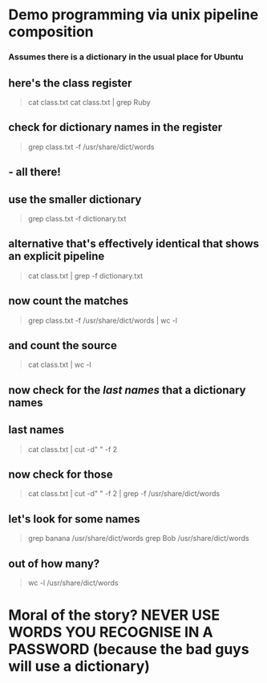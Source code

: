# Demo programming via unix pipeline composition 

### Assumes there is a dictionary in the usual place for Ubuntu

## here's the class register
> cat class.txt
> cat class.txt  | grep Ruby

## check for dictionary names in the register
> grep class.txt -f  /usr/share/dict/words

## - all there!

## use the smaller dictionary
> grep class.txt -f  dictionary.txt

## alternative that's effectively identical that shows an explicit pipeline
> cat class.txt  | grep -f dictionary.txt

## now count the matches 
> grep class.txt -f  /usr/share/dict/words | wc -l

## and count the source
> cat class.txt  | wc -l

## now check for the *last names* that a dictionary names
## last names
> cat class.txt  | cut -d" " -f 2

## now check for those
> cat class.txt  | cut -d" " -f 2 | grep -f /usr/share/dict/words

## let's look for some names
> grep banana /usr/share/dict/words
> grep Bob /usr/share/dict/words

## out of how many?
> wc -l /usr/share/dict/words

# Moral of the story? NEVER USE WORDS YOU RECOGNISE IN A PASSWORD (because the bad guys will use a dictionary)

